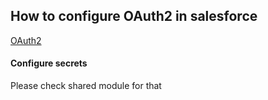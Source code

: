 ## How to configure OAuth2 in salesforce

[OAuth2](https://help.salesforce.com/articleView?id=remoteaccess_authenticate_overview.htm)

#### Configure secrets

Please check shared module for that

